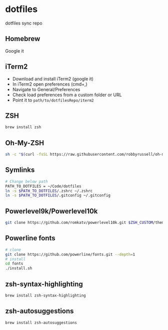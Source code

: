 # dotfiles

dotfiles sync repo


## Homebrew

Google it

## iTerm2
- Download and install iTerm2 (google it)
- In iTerm2 open preferences (cmd+,)
- Navigate to General/Preferences
- Check load preferences from a custom folder or URL
- Point it to `path/to/dotfilesRepo/iterm2`

## ZSH

```bash
brew install zsh
```

## Oh-My-ZSH

```bash
sh -c "$(curl -fsSL https://raw.githubusercontent.com/robbyrussell/oh-my-zsh/master/tools/install.sh)"
```

## Symlinks

```bash
# Change below path
PATH_TO_DOTFILES = ~/Code/dotfiles
ln -s $PATH_TO_DOTFILES/.zshrc ~/.zshrc
ln -s $PATH_TO_DOTFILES/.gitconfig ~/.gitconfig
```

## Powerlevel9k/Powerlevel10k

```bash
git clone https://github.com/romkatv/powerlevel10k.git $ZSH_CUSTOM/themes/powerlevel10k
```

## Powerline fonts

```bash
# clone
git clone https://github.com/powerline/fonts.git --depth=1
# install
cd fonts
./install.sh
```


## zsh-syntax-highlighting
```bash
brew install zsh-syntax-highlighting
```

## zsh-autosuggestions

```bash
brew install zsh-autosuggestions
```